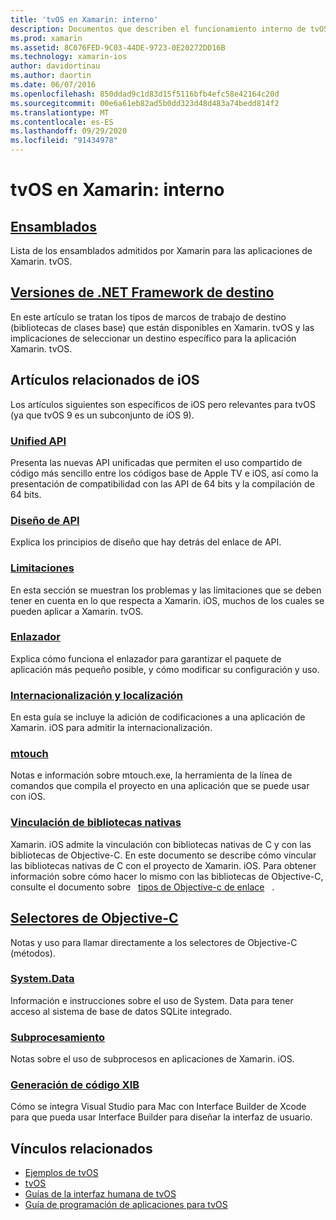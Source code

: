 ```yaml
---
title: 'tvOS en Xamarin: interno'
description: Documentos que describen el funcionamiento interno de tvOS en Xamarin, que se basa en Xamarin. iOS. El contenido de los vínculos describe los ensamblados, las plataformas de destino y los conceptos de iOS relacionados.
ms.prod: xamarin
ms.assetid: 8C076FED-9C03-44DE-9723-0E20272DD16B
ms.technology: xamarin-ios
author: davidortinau
ms.author: daortin
ms.date: 06/07/2016
ms.openlocfilehash: 850ddad9c1d83d15f5116bfb4efc58e42164c20d
ms.sourcegitcommit: 00e6a61eb82ad5b0dd323d48d483a74bedd814f2
ms.translationtype: MT
ms.contentlocale: es-ES
ms.lasthandoff: 09/29/2020
ms.locfileid: "91434978"
---
```

# <a name="tvos-in-xamarin-internals"></a>tvOS en Xamarin: interno 

## <a name="assemblies"></a>[Ensamblados](~/ios/tvos/internals/assemblies.md)

Lista de los ensamblados admitidos por Xamarin para las aplicaciones de Xamarin. tvOS.

## <a name="target-frameworks"></a>[Versiones de .NET Framework de destino](~/ios/tvos/internals/frameworks.md)

En este artículo se tratan los tipos de marcos de trabajo de destino (bibliotecas de clases base) que están disponibles en Xamarin. tvOS y las implicaciones de seleccionar un destino específico para la aplicación Xamarin. tvOS.

## <a name="related-ios-articles"></a>Artículos relacionados de iOS

Los artículos siguientes son específicos de iOS pero relevantes para tvOS (ya que tvOS 9 es un subconjunto de iOS 9).

### <a name="unified-api"></a>[Unified API](~/cross-platform/macios/unified/index.md)

Presenta las nuevas API unificadas que permiten el uso compartido de código más sencillo entre los códigos base de Apple TV e iOS, así como la presentación de compatibilidad con las API de 64 bits y la compilación de 64 bits.  

### <a name="api-design"></a>[Diseño de API](~/ios/internals/api-design/index.md)

Explica los principios de diseño que hay detrás del enlace de API.

### <a name="limitations"></a>[Limitaciones](~/ios/internals/limitations.md)

En esta sección se muestran los problemas y las limitaciones que se deben tener en cuenta en lo que respecta a Xamarin. iOS, muchos de los cuales se pueden aplicar a Xamarin. tvOS.

### <a name="linker"></a>[Enlazador](~/ios/deploy-test/linker.md)

Explica cómo funciona el enlazador para garantizar el paquete de aplicación más pequeño posible, y cómo modificar su configuración y uso.

### <a name="localization-and-internationalization"></a>[Internacionalización y localización](~/ios/app-fundamentals/localization/index.md)

En esta guía se incluye la adición de codificaciones a una aplicación de Xamarin. iOS para admitir la internacionalización.

### <a name="mtouch"></a>[mtouch](~/ios/deploy-test/mtouch.md)

Notas e información sobre mtouch.exe, la herramienta de la línea de comandos que compila el proyecto en una aplicación que se puede usar con iOS.

### <a name="linking-native-libraries"></a>[Vinculación de bibliotecas nativas](~/ios/platform/native-interop.md)

Xamarin. iOS admite la vinculación con bibliotecas nativas de C y con las bibliotecas de Objective-C. En este documento se describe cómo vincular las bibliotecas nativas de C con el proyecto de Xamarin. iOS. Para obtener información sobre cómo hacer lo mismo con las bibliotecas de Objective-C, consulte el documento sobre &nbsp; [tipos de Objective-c de enlace](~/ios/platform/binding-objective-c/index.md) &nbsp; .

## <a name="objective-c-selectors"></a>[Selectores de Objective-C](~/ios/internals/objective-c-selectors.md)

Notas y uso para llamar directamente a los selectores de Objective-C (métodos).

### <a name="systemdata"></a>[System.Data](~/ios/data-cloud/system.data.md)

Información e instrucciones sobre el uso de System. Data para tener acceso al sistema de base de datos SQLite integrado.

### <a name="threading"></a>[Subprocesamiento](~/ios/app-fundamentals/threading.md)

Notas sobre el uso de subprocesos en aplicaciones de Xamarin. iOS.

### <a name="xib-code-generation"></a>[Generación de código XIB](~/ios/internals/xib-code-generation.md)

Cómo se integra Visual Studio para Mac con Interface Builder de Xcode para que pueda usar Interface Builder para diseñar la interfaz de usuario.

## <a name="related-links"></a>Vínculos relacionados

- [Ejemplos de tvOS](/samples/browse/?products=xamarin&term=Xamarin.iOS%2btvOS)
- [tvOS](https://developer.apple.com/tvos/)
- [Guías de la interfaz humana de tvOS](https://developer.apple.com/tvos/human-interface-guidelines/)
- [Guía de programación de aplicaciones para tvOS](https://developer.apple.com/library/prerelease/tvos/documentation/General/Conceptual/AppleTV_PG/)